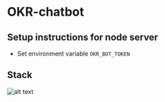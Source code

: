 # OKR-chatbot

## Setup instructions for node server

- Set environment variable `OKR_BOT_TOKEN`

## Stack

![alt text](https://www.lucidchart.com/publicSegments/view/41f6bf32-6af7-432e-bd61-b1e6288c6763/image.png "stack")